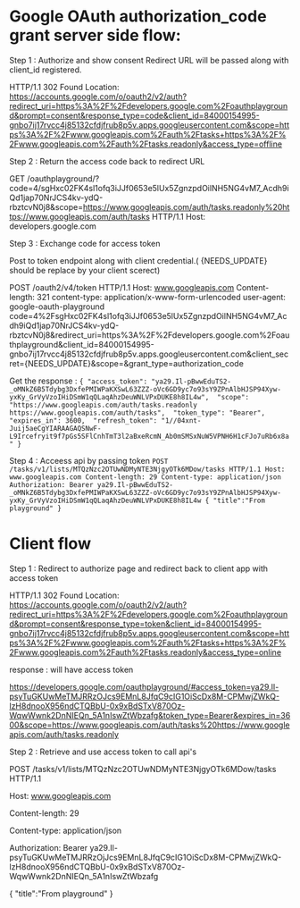 
# Google OAuth authorization_code grant server side flow:

Step 1 : Authorize and show consent 
Redirect URL will be passed along with client_id registered.

HTTP/1.1 302 Found
Location: https://accounts.google.com/o/oauth2/v2/auth?redirect_uri=https%3A%2F%2Fdevelopers.google.com%2Foauthplayground&prompt=consent&response_type=code&client_id=84000154995-gnbo7ij17rvcc4j85132cfdjfrub8p5v.apps.googleusercontent.com&scope=https%3A%2F%2Fwww.googleapis.com%2Fauth%2Ftasks+https%3A%2F%2Fwww.googleapis.com%2Fauth%2Ftasks.readonly&access_type=offline

Step 2 : Return the access code back to redirect URL

GET /oauthplayground/?code=4/sgHxc02FK4sl1ofq3iJJf0653e5lUx5ZgnzpdOilNH5NG4vM7_Acdh9iQd1jap70NrJCS4kv-ydQ-rbztcvN0j8&scope=https://www.googleapis.com/auth/tasks.readonly%20https://www.googleapis.com/auth/tasks HTTP/1.1
Host: developers.google.com


Step 3 : Exchange code for access token 

Post to token endpoint along with client credential.( {NEEDS_UPDATE} should be replace by your client scerect)


POST /oauth2/v4/token HTTP/1.1
Host: www.googleapis.com
Content-length: 321
content-type: application/x-www-form-urlencoded
user-agent: google-oauth-playground
code=4%2FsgHxc02FK4sl1ofq3iJJf0653e5lUx5ZgnzpdOilNH5NG4vM7_Acdh9iQd1jap70NrJCS4kv-ydQ-rbztcvN0j8&redirect_uri=https%3A%2F%2Fdevelopers.google.com%2Foauthplayground&client_id=84000154995-gnbo7ij17rvcc4j85132cfdjfrub8p5v.apps.googleusercontent.com&client_secret={NEEDS_UPDATE}&scope=&grant_type=authorization_code


Get the response :
`
{
  "access_token": "ya29.Il-pBwwEduTS2-_oMNkZ6B5Tdybg3DxfePMIWPaKXSwL63ZZZ-oVc6GD9yc7o93sY9ZPnAlbHJSP94Xyw-yxKy_GrVyVzoIHiDSmW1qQLaqAhzDeuWNLVPxDUKE8h8IL4w", 
  "scope": "https://www.googleapis.com/auth/tasks.readonly https://www.googleapis.com/auth/tasks", 
  "token_type": "Bearer", 
  "expires_in": 3600, 
  "refresh_token": "1//04xnt-Juij5aeCgYIARAAGAQSNwF-L9Ircefryit9f7pGs5SFlCnhTmT3l2aBxeRcmN_Ab0mSMSxNuW5VPNH6H1cFJo7uRb6x8a"
}
`

Step 4 : Acceess api by passing token 
`
POST /tasks/v1/lists/MTQzNzc2OTUwNDMyNTE3NjgyOTk6MDow/tasks HTTP/1.1
Host: www.googleapis.com
Content-length: 29
Content-type: application/json
Authorization: Bearer ya29.Il-pBwwEduTS2-_oMNkZ6B5Tdybg3DxfePMIWPaKXSwL63ZZZ-oVc6GD9yc7o93sY9ZPnAlbHJSP94Xyw-yxKy_GrVyVzoIHiDSmW1qQLaqAhzDeuWNLVPxDUKE8h8IL4w
{
"title":"From playground"
}
`

# Client flow 

Step 1 : Redirect to authorize page and redirect back to client app with access token 

HTTP/1.1 302 Found
Location: https://accounts.google.com/o/oauth2/v2/auth?redirect_uri=https%3A%2F%2Fdevelopers.google.com%2Foauthplayground&prompt=consent&response_type=token&client_id=84000154995-gnbo7ij17rvcc4j85132cfdjfrub8p5v.apps.googleusercontent.com&scope=https%3A%2F%2Fwww.googleapis.com%2Fauth%2Ftasks+https%3A%2F%2Fwww.googleapis.com%2Fauth%2Ftasks.readonly&access_type=online

response : will have access token

https://developers.google.com/oauthplayground/#access_token=ya29.Il-psyTuGKUwMeTMJRRzOJcs9EMnL8JfqC9cIG1OiScDx8M-CPMwjZWkQ-lzH8dnooX956ndCTQBbU-0x9xBdSTxV870Oz-WqwWwnk2DnNIEQn_5A1nIswZtWbzafg&token_type=Bearer&expires_in=3600&scope=https://www.googleapis.com/auth/tasks%20https://www.googleapis.com/auth/tasks.readonly 


Step 2 : Retrieve and use access token to call api's


POST /tasks/v1/lists/MTQzNzc2OTUwNDMyNTE3NjgyOTk6MDow/tasks HTTP/1.1

Host: www.googleapis.com

Content-length: 29

Content-type: application/json

Authorization: Bearer ya29.Il-psyTuGKUwMeTMJRRzOjJcs9EMnL8JfqC9cIG1OiScDx8M-CPMwjZWkQ-lzH8dnooX956ndCTQBbU-0x9xBdSTxV870Oz-WqwWwnk2DnNIEQn_5A1nIswZtWbzafg

{
"title":"From playground"
}




